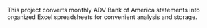 This project converts monthly ADV Bank of America statements into organized Excel spreadsheets for convenient analysis and storage. 
